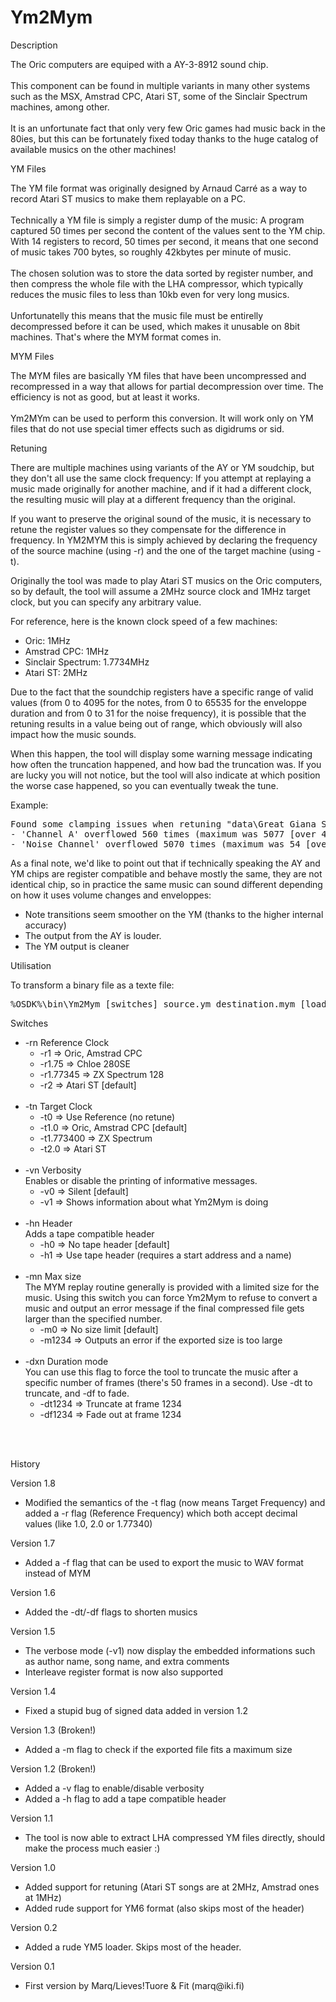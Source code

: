 <h1>Ym2Mym</h1>

<p id=chapter>Description</p>

<div class="article">
The Oric computers are equiped with a AY-3-8912 sound chip.
<br>
<br>
This component can be found in multiple variants in many other systems such as the MSX, Amstrad CPC, Atari ST, some of the Sinclair Spectrum machines, among other.
<br>
<br>
It is an unfortunate fact that only very few Oric games had music back in the 80ies, but this can be fortunately fixed today thanks to the huge catalog of available musics on the other machines!
</div>


<p id=chapter>YM Files</p>

<div class="article">
The YM file format was originally designed by Arnaud Carré as a way to record Atari ST musics to make them replayable on a PC.
<br>
<br>
Technically a YM file is simply a register dump of the music: A program captured 50 times per second the content of the values sent to the YM chip. 
With 14 registers to record, 50 times per second, it means that one second of music takes 700 bytes, so roughly 42kbytes per minute of music.
<br>
<br>
The chosen solution was to store the data sorted by register number, and then compress the whole file with the LHA compressor, which typically reduces the music files to less than 10kb even for very long musics.
<br>
<br>
Unfortunatelly this means that the music file must be entirelly decompressed before it can be used, which makes it unusable on 8bit machines. That's where the MYM format comes in.
</div>


<p id=chapter>MYM Files</p>

<div class="article">
The MYM files are basically YM files that have been uncompressed and recompressed in a way that allows for partial decompression over time. The efficiency is not as good, but at least it works.
<br>
<br>
Ym2MYm can be used to perform this conversion. It will work only on YM files that do not use special timer effects such as digidrums or sid.
</div>

<p id=chapter>Retuning</p>

<p>There are multiple machines using variants of the AY or YM soudchip, but they don't all use the same clock frequency: If you attempt at replaying a music made originally for another machine, and if it had a different clock, the resulting music will play at a different frequency than the original.
</p>
<p>
If you want to preserve the original sound of the music, it is necessary to retune the register values so they compensate for the difference in frequency. In YM2MYM this is simply achieved by declaring the frequency of the source machine (using -r) and the one of the target machine (using -t).
</p>
<p>
Originally the tool was made to play Atari ST musics on the Oric computers, so by default, the tool will assume a 2MHz source clock and 1MHz target clock, but you can specify any arbitrary value.
</p>
<p>
For reference, here is the known clock speed of a few machines:
</p>
<ul>
<li>Oric: 1MHz
<li>Amstrad CPC: 1MHz
<li>Sinclair Spectrum: 1.7734MHz
<li>Atari ST: 2MHz
</ul>
<p>
Due to the fact that the soundchip registers have a specific range of valid values (from 0 to 4095 for the notes, from 0 to 65535 for the enveloppe duration and from 0 to 31 for the noise frequency), it is possible that the retuning results in a value being out of range, which obviously will also impact how the music sounds.
</p>
<p>
When this happen, the tool will display some warning message indicating how often the truncation happened, and how bad the truncation was. If you are lucky you will not notice, but the tool will also indicate at which position the worse case happened, so you can eventually tweak the tune.
</p>
<p>
Example:
</p>
<pre>
Found some clamping issues when retuning "data\Great Giana Sisters 1 - title.ym"'s frequency from 1MHz to 1.7734MHz at 50fps:
- 'Channel A' overflowed 560 times (maximum was 5077 [over 4095] at time position 3'17" (frame 9858)
- 'Noise Channel' overflowed 5070 times (maximum was 54 [over 31] at time position 0'27" (frame 1376)
</pre>
<p>
As a final note, we'd like to point out that if technically speaking the AY and YM chips are register compatible and behave mostly the same, they are not identical chip, so in practice the same music can sound different depending on how it uses volume changes and enveloppes:
</p>
<ul>
<li>Note transitions seem smoother on the YM (thanks to the higher internal accuracy)
<li>The output from the AY is louder.
<li>The YM output is cleaner
</ul>


<p id=chapter>Utilisation</p>

<p>To transform a binary file as a texte file:
</p>
<pre>
%OSDK%\bin\Ym2Mym [switches] source.ym destination.mym [load adress] [header name]
</pre>


<p id=chapter>Switches</p>

<ul>
<li>-rn Reference Clock
<br>
<ul>
<li>-r1        => Oric, Amstrad CPC</li>
<li>-r1.75     => Chloe 280SE</li>
<li>-r1.77345  => ZX Spectrum 128</li>
<li>-r2        => Atari ST [default]</li>
<br>
</ul>
</li>
<li>-tn Target Clock
<ul>
<li>-t0        => Use Reference (no retune)</li>
<li>-t1.0      => Oric, Amstrad CPC [default]</li>
<li>-t1.773400 => ZX Spectrum</li>
<li>-t2.0      => Atari ST</li>
<br>
</ul>
</li>
<li>-vn Verbosity
<br>
Enables or disable the printing of informative messages.
<ul>
<li>-v0 => Silent [default]</li>
<li>-v1 => Shows information about what Ym2Mym is doing</li>
<br>
</ul>
</li>
<li>-hn Header
<br>
Adds a tape compatible header
<ul>
<li>-h0 => No tape header [default]</li>
<li>-h1 => Use tape header (requires a start address and a name)</li>
<br>
</ul>
</li>
<li>-mn Max size
<br>
The MYM replay routine generally is provided with a limited size for the music. Using this switch you can force Ym2Mym to refuse to convert a music and output an error message if the final compressed file gets larger than the specified number.
<ul>
<li>-m0 => No size limit [default]</li>
<li>-m1234 => Outputs an error if the exported size is too large</li>
<br>
</ul>
</li>
<li>-dxn  Duration mode
<br>
You can use this flag to force the tool to truncate the music after a specific number of frames (there's 50 frames in a second). Use -dt to truncate, and -df to fade.
<ul>
<li>-dt1234 => Truncate at frame 1234</li>
<li>-df1234 => Fade out at frame 1234</li>
<br>
</ul>
</li>
</ul>

<br>

<p id=chapter>History</p>

<p id=dateentry>Version 1.8</p>
<ul>
	<li>Modified the semantics of the -t flag (now means Target Frequency) and added a -r flag (Reference Frequency) which both accept decimal values (like 1.0, 2.0 or 1.77340)</li>
</ul>

<p id=dateentry>Version 1.7</p>
<ul>
	<li>Added a -f flag that can be used to export the music to WAV format instead of MYM</li>
</ul>


<p id=dateentry>Version 1.6</p>
<ul>
	<li>Added the -dt/-df flags to shorten musics</li>
</ul>

<p id=dateentry>Version 1.5</p>
<ul>
	<li>The verbose mode (-v1) now display the embedded informations such as author name, song name, and extra comments</li>
	<li>Interleave register format is now also supported</li>
</ul>

<p id=dateentry>Version 1.4</p>
<ul>
	<li>Fixed a stupid bug of signed data added in version 1.2</li>
</ul>

<p id=dateentry>Version 1.3 (Broken!)</p>
<ul>
	<li>Added a -m flag to check if the exported file fits a maximum size</li>
</ul>

<p id=dateentry>Version 1.2 (Broken!)</p>
<ul>
	<li>Added a -v flag to enable/disable verbosity</li>
	<li>Added a -h flag to add a tape compatible header</li>
</ul>

<p id=dateentry>Version 1.1</p>
<ul>
	<li>The tool is now able to extract LHA compressed YM files directly, should make the process much easier :)</li>
</ul>

<p id=dateentry>Version 1.0</p>
<ul>
	<li>Added support for retuning (Atari ST songs are at 2MHz, Amstrad ones at 1MHz)</li>
	<li>Added rude support for YM6 format (also skips most of the header)</li>
</ul>

<p id=dateentry>Version 0.2</p>
<ul>
	<li>Added a rude YM5 loader. Skips most of the header.</li>
</ul>

<p id=dateentry>Version 0.1</p>
<ul>
	<li>First version by Marq/Lieves!Tuore & Fit (marq@iki.fi)</li>
</ul>
